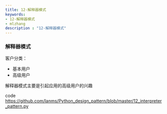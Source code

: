 ```yaml
---
title: 12-解释器模式
keywords:
- 12-解释器模式
- mlzhang
description : "12-解释器模式"
---
```

### 解释器模式

客户分类：

- 基本用户
- 高级用户

解释器模式主要是引起应用的高级用户的兴趣





code <https://github.com/lanms/Python_design_pattern/blob/master/12_interpreter_pattern.py>